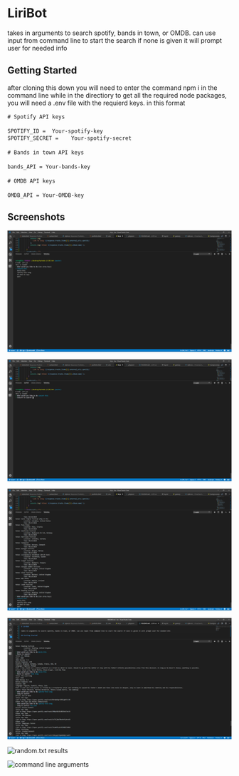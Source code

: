 # LiriBot

takes in arguments to search spotify, bands in town, or OMDB. can use input from command line to start the search if none is given it will prompt user for needed info

## Getting Started

after cloning this down you will need to enter the command npm i in the command line while in the directiory to get all the required node packages, you will need a .env file with the requierd keys. in this format

```
# Spotify API keys

SPOTIFY_ID =  Your-spotify-key
SPOTIFY_SECRET =	Your-spotify-secret

# Bands in town API keys

bands_API = Your-bands-key

# OMDB API keys

OMDB_API = Your-OMDB-key
```

## Screenshots

![starting with no arguments!](./screenshots/start-no-arguments.png?raw=true "Starting without an argument")

![concert search](./screenshots/concert-search.png?raw=true "Upon selecting concert-this")

![concert results](./screenshots/concert-results.png?raw=true "The results returned from concert this")

![movie & and spotify results](./screenshots/capture.png?raw=true "Results from movie & spotify")

![random.txt results](./screenshots/do-what-it-says?raw=true "Results from arguments in random.txt")

![command line arguments](./screenshots/comand-line-arguments.png?raw=true "Passing in command line arguments")
